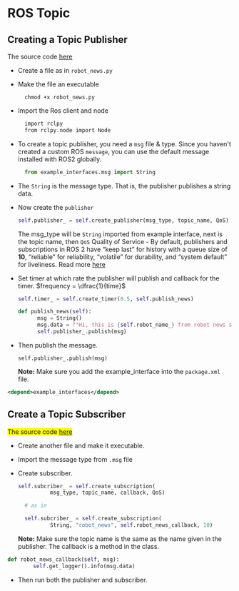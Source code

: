 # ROS Topic

## Creating a Topic Publisher

<div id="publisher"></div>
The source code <a href="./pkg_py/robot_news.py">here</a>

- Create a file as in `robot_news.py`
- Make the file an executable
  ```shell
    chmod +x robot_news.py
  ```
- Import the Ros client and node
  ```bash
    import rclpy
    from rclpy.node import Node
  ```
- To create a topic publisher, you need a `msg` file & type. Since you haven't created a custom ROS `message`, you can use the default message installed with ROS2 globally.
  ```py
    from example_interfaces.msg import String
  ```
- The `String` is the message type. That is, the publisher publishes a string data.
- Now create the `publisher`

  ```py
  self.publisher_ = self.create_publisher(msg_type, topic_name, QoS)
  ```

  The msg_type will be `String` imported from example interface, next is the topic name, then `QoS` Quality of Service - By default, publishers and subscriptions in ROS 2 have “keep last” for history with a queue size of **10**, “reliable” for reliability, “volatile” for durability, and “system default” for liveliness. Read more <a href="https://docs.ros.org/en/rolling/Concepts/About-Quality-of-Service-Settings.html">here</a>

- Set timer at which rate the publisher will publish and callback for the timer.
  $frequency = \dfrac{1}{time}$

  ```py
  self.timer_ = self.create_timer(0.5, self.publish_news)

  def publish_news(self):
        msg = String()
        msg.data = f"Hi, this is {self.robot_name_} from robot news station."
        self.publisher_.publish(msg)
  ```

- Then publish the message.
  ```
  self.publisher_.publish(msg)
  ```
  **Note:** Make sure you add the example_interface into the `package.xml` file.

```xml
<depend>example_interfaces</depend>
```

## Create a Topic Subscriber

<span style="background-color: yellow">The source code <a href="./pkg_py/transitor_radio.py">here</a></span>

<div id="subscriber"></div>

- Create another file and make it executable.
- Import the message type from `.msg` file
- Create subscriber.

  ```py
  self.subcriber_ = self.create_subscription(
            msg_type, topic_name, callback, QoS)

    # as in

    self.subcriber_ = self.create_subscription(
            String, "robot_news", self.robot_news_callback, 10)
  ```

  **Note:** Make sure the topic name is the same as the name given in the publisher. The callback is a method in the class.

```py
def robot_news_callback(self, msg):
        self.get_logger().info(msg.data)
```

- Then run both the publisher and subscriber.
